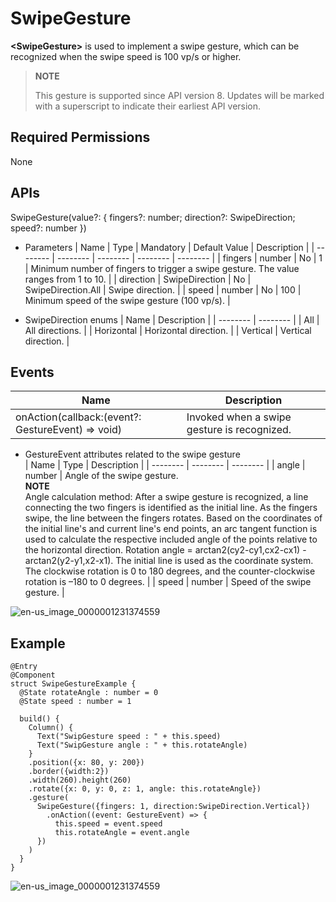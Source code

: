 # SwipeGesture

**\<SwipeGesture>** is used to implement a swipe gesture, which can be recognized when the swipe speed is 100 vp/s or higher.

> **NOTE**
>
> This gesture is supported since API version 8. Updates will be marked with a superscript to indicate their earliest API version.


## Required Permissions

None


## APIs

SwipeGesture(value?: { fingers?: number; direction?: SwipeDirection; speed?: number })

- Parameters
  | Name | Type | Mandatory | Default Value | Description |
  | -------- | -------- | -------- | -------- | -------- |
  | fingers | number | No | 1 | Minimum number of fingers to trigger a swipe gesture. The value ranges from 1 to 10. |
  | direction | SwipeDirection | No | SwipeDirection.All | Swipe direction. |
  | speed | number | No | 100 | Minimum speed of the swipe gesture (100 vp/s). |

- SwipeDirection enums
  | Name | Description |
  | -------- | -------- |
  | All | All directions. |
  | Horizontal | Horizontal direction. |
  | Vertical | Vertical direction. |


## Events

| Name | Description |
| -------- | -------- |
| onAction(callback:(event?: GestureEvent) =&gt; void) | Invoked when a swipe gesture is recognized. |


- GestureEvent attributes related to the swipe gesture  
  | Name | Type | Description |
  | -------- | -------- | -------- |
  | angle | number | Angle of the swipe gesture.<br/>**NOTE**<br/>Angle calculation method: After a swipe gesture is recognized, a line connecting the two fingers is identified as the initial line. As the fingers swipe, the line between the fingers rotates. Based on the coordinates of the initial line's and current line's end points, an arc tangent function is used to calculate the respective included angle of the points relative to the horizontal direction. Rotation angle = arctan2(cy2-cy1,cx2-cx1) - arctan2(y2-y1,x2-x1). The initial line is used as the coordinate system. The clockwise rotation is 0 to 180 degrees, and the counter-clockwise rotation is –180 to 0 degrees. |
  | speed | number | Speed of the swipe gesture. |

![en-us_image_0000001231374559](figures/en-us_image_0000001231374661.png)

## Example


```
@Entry
@Component
struct SwipeGestureExample {
  @State rotateAngle : number = 0
  @State speed : number = 1

  build() {
    Column() {
      Text("SwipGesture speed : " + this.speed)
      Text("SwipGesture angle : " + this.rotateAngle)
    }
    .position({x: 80, y: 200})
    .border({width:2})
    .width(260).height(260)
    .rotate({x: 0, y: 0, z: 1, angle: this.rotateAngle})
    .gesture(
      SwipeGesture({fingers: 1, direction:SwipeDirection.Vertical})
        .onAction((event: GestureEvent) => {
          this.speed = event.speed
          this.rotateAngle = event.angle
      })
    )
  }
}
```

![en-us_image_0000001231374559](figures/en-us_image_0000001231374559.gif)
